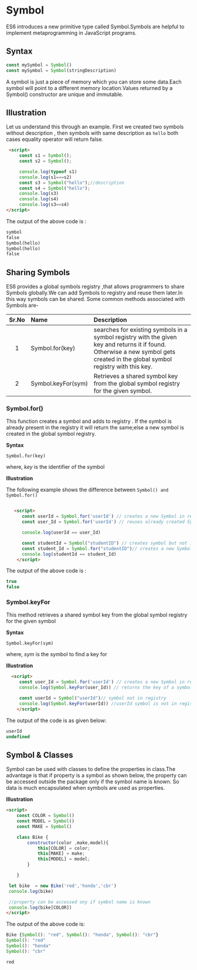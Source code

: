 # Symbol

ES6 introduces a new primitive type called Symbol.Symbols are helpful to implement metaprogramming in JavaScript programs.

## Syntax

```js
const mySymbol = Symbol()
const mySymbol = Symbol(stringDescription)
```

A symbol is just a piece of memory which you can store some data.Each symbol will point to a different memory location.Values returned by a Symbol() constructor are  unique and immutable.

## Illustration

Let us understand this through an example.
First we created two symbols without description , then symbols with same description as `hello` both cases equality operator will return false.

```html
 <script>
     const s1 = Symbol();
     const s2 = Symbol();

     console.log(typeof s1)
     console.log(s1===s2)
     const s3 = Symbol("hello");//description
     const s4 = Symbol("hello");
     console.log(s3)
     console.log(s4)
     console.log(s3==s4)
</script>

```

The output of the above code is :

```html
symbol
false
Symbol(hello)
Symbol(hello)
false

```

## Sharing Symbols

ES6 provides a global symbols registry ,that allows programmers to share Symbols globally.We can add Symbols to registry and reuse them later.In this way symbols can be shared. Some common methods associated with Symbols are-


|Sr.No |  Name    | Description|
|:----:|:----------|:-------|
|1|Symbol.for(key) |searches for existing symbols in a symbol registry with the given key and returns it if found. Otherwise a new symbol gets created in the global symbol registry with this key.
|2|Symbol.keyFor(sym) | Retrieves a shared symbol key from the global symbol registry for the given symbol.


### Symbol.for()

This function creates a symbol and adds to registry . If the symbol is already present in the registry it will return the same;else a new symbol is created in the global symbol registry.

**Syntax**
```
Symbol.for(key)

```
where, 
*key*  is the identifier of the symbol

**Illustration**

The following example shows the difference between `Symbol() and Symbol.for()`

```html

   <script>
      const userId = Symbol.for('userId') // creates a new Symbol in registry
      const user_Id = Symbol.for('userId') // reuses already created Symbol

      console.log(userId == user_Id)

      const studentId = Symbol("studentID") // creates symbol but not in registry
      const student_Id = Symbol.for("studentID")// creates a new Symbol in registry
      console.log(studentId == student_Id)
    </script>

```

The output of the above code is : 

```js
true
false
```

### Symbol.keyFor
This method retrieves a shared symbol key from the global symbol registry for the given symbol

**Syntax**
```
Symbol.keyFor(sym)
```
where, 
*sym* is the symbol to find a key for


**Illustration**

```html
  <script>
     const user_Id = Symbol.for('userId') // creates a new Symbol in registry
     console.log(Symbol.keyFor(user_Id)) // returns the key of a symbol in registry

     const userId = Symbol("userId")// symbol not in registry
     console.log(Symbol.keyFor(userId)) //userId symbol is not in registry
    </script>

```

The output of the code is as given below:

```js
userId
undefined
```

## Symbol & Classes

Symbol can be used with classes to define the properties in class.The advantage is that if property is a symbol as shown below, the  property can be accessed outside the package only if the symbol name is known. So data is much encapsulated when symbols are used as properties.

**Illustration**

```html
<script>
    const COLOR = Symbol()
    const MODEL = Symbol()
    const MAKE = Symbol()

    class Bike {
        constructor(color ,make,model){
            this[COLOR] = color;
            this[MAKE] = make;
            this[MODEL] = model;
        }

    }

 let bike  = new Bike('red','honda','cbr')
 console.log(bike)

 //property can be accessed ony if symbol name is known
 console.log(bike[COLOR])
</script>

```

The output of the above code is: 

```js
Bike {Symbol(): "red", Symbol(): "honda", Symbol(): "cbr"}
Symbol(): "red"
Symbol(): "honda"
Symbol(): "cbr"

red

```
